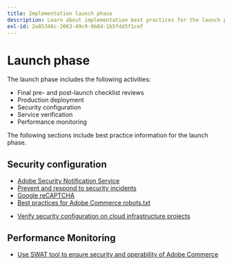 ```yaml
---
title: Implementation launch phase
description: Learn about implementation best practices for the launch phase of Adobe Commerce projects.
exl-id: 2e85346c-2063-49c9-9b8d-1b5fdd3f1cef
---
```

# Launch phase

The launch phase includes the following activities:

- Final pre- and post-launch checklist reviews
- Production deployment
- Security configuration
- Service verification
- Performance monitoring

The following sections include best practice information for the launch phase.

## Security configuration

- [Adobe Security Notification Service​](security-notification-service.md)
- [Prevent and respond to security incidents](prevent-respond-security-incident.md)
- [Google reCAPTCHA](https://docs.magento.com/user-guide/stores/security-google-recaptcha.html)
- [Best practices for Adobe Commerce robots.txt​](robots-txt.md)
<!-- - [Install the latest security patches](https://helpx.adobe.com/security/products/magento/apsb22-12.html) - CTAG deck -->
- [Verify security configuration on cloud infrastructure projects](https://devdocs.magento.com/cloud/live/site-launch-checklist.html#security-configuration)

## Performance Monitoring

- [Use SWAT tool to ensure security and operability of Adobe Commerce](../../../tools/site-wide-analysis-tool/intro.md#integrations-with-other-adobe-commerce-support-tools)

